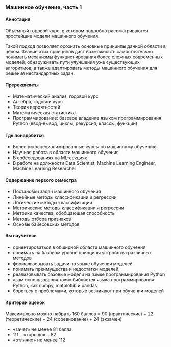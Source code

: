 ### Машинное обучение, часть 1

#### Аннотация
Объемный годовой курс, в котором подробно рассматриваются простейшие модели машинного обучения.

Такой подход позволяет осознать основные принципы данной области в целом. Знание этих принципов даст возможность самостоятельно понимать механизмы функционирования более сложных современных моделей, обнаруживать пути улучшения уже существующих алгоритмов, а также адаптировать методы машинного обучения для решения нестандартных задач.

#### Пререквизиты
 * Математический анализ, годовой курс
 * Алгебра, годовой курс
 * Теория вероятностей
 * Математическая статистика
 * Программирование: базовое владение языком программирования Python (ввод-вывод, циклы, рекурсия, классы, функции)

#### Где понадобится
 * Более узкоспециализированные курсы по машинному обучению
 * Научная работа в области машинного обучения
 * В собеседованиях на ML-секциях
 * В работе на должности Data Scientist, Machine Learning Engineer, Machine Learning Researcher

#### Содержание первого семестра
 * Постановки задач машинного обучения
 * Линейные методы классификации и регрессии
 * Логические методы классификации
 * Метрические методы классификации и регрессии
 * Метрики качества, обобщающая способность
 * Методы отбора признаков
 * Основы байесовских методов

#### Вы научитесь
 * ориентироваться в обширной области машинного обучения
 * понимать на базовом уровне принципы устройства различных методов
 * формализовывать задачи на языке обучения моделей
 * понимать преимущества и недостатки моделей;
 * реализовывать базовые модели на языке программирования Python
 * азам использования таких библиотек языка программирования Python, как numpy, matplotlib и pandas
 * бороться с проблемами, которые возникают при обучении моделей

#### Критерии оценок

Максимально можно набрать 160 баллов = 90 (практические) + 22 (теоретические) + 24 (соревнование) + 24 (экзамен)

 * «зачет» не менее 81 балла
 * 111 .. «хорошо» .. 82
 * «отлично» не менее 112

